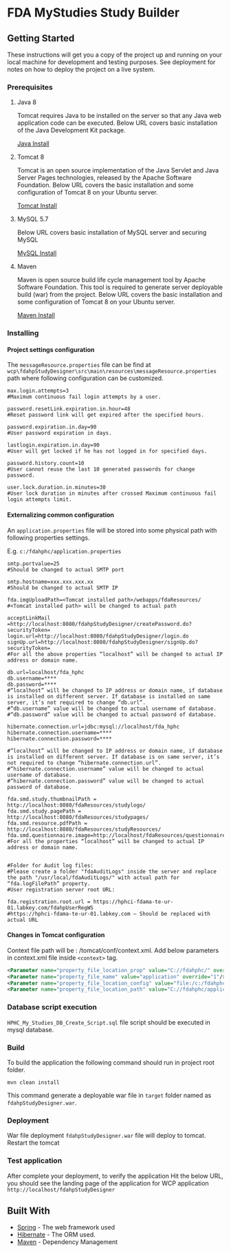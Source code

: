 # FDA MyStudies Study Builder

## Getting Started
These instructions will get you a copy of the project up and running on your local machine for development and testing purposes. See deployment for notes on how to deploy the project on a live system.

### Prerequisites

1. Java 8

    Tomcat requires Java to be installed on the server so that any Java web application code can be executed. Below URL covers basic installation of the Java Development Kit package.
        
    [Java Install](https://www.digitalocean.com/community/tutorials/how-to-install-apache-tomcat-8-on-ubuntu-16-04#step-1-install-java)

2. Tomcat 8

    Tomcat is an open source implementation of the Java Servlet and Java Server Pages technologies, released by the Apache Software Foundation. Below URL covers the basic installation and some configuration of Tomcat 8 on your Ubuntu server.
    
    [Tomcat Install](https://www.digitalocean.com/community/tutorials/how-to-install-apache-tomcat-8-on-ubuntu-16-04#step-3-install-tomcat)

3. MySQL 5.7

    Below URL covers basic installation of MySQL server and securing MySQL
    
    [MySQL Install](https://www.digitalocean.com/community/tutorials/how-to-install-linux-apache-mysql-php-lamp-stack-on-ubuntu-16-04#step-2-install-mysql)
4. Maven 

    Maven is open source build life cycle management tool by Apache Software Foundation. This tool is required to generate server deployable build (war) from the project. Below URL covers the basic installation and some configuration of Tomcat 8 on your Ubuntu server.
    
    [Maven Install](https://maven.apache.org/index.html)

### Installing

#### Project settings configuration
The `messageResource.properties` file can be find at `wcp\fdahpStudyDesigner\src\main\resources\messageResource.properties` path where following configuration can be customized. 

```properties
max.login.attempts=3                        
#Maximum continuous fail login attempts by a user.

password.resetLink.expiration.in.hour=48    
#Reset password link will get expired after the specified hours.

password.expiration.in.day=90               
#User password expiration in days.

lastlogin.expiration.in.day=90              
#User will get locked if he has not logged in for specified days.

password.history.count=10                   
#User cannot reuse the last 10 generated passwords for change password.

user.lock.duration.in.minutes=30            
#User lock duration in minutes after crossed Maximum continuous fail login attempts limit.
```
#### Externalizing common configuration 
An `application.properties` file will be stored into some physical path with following properties settings.

E.g. `c:/fdahphc/application.properties`

```properties
smtp.portvalue=25               
#Should be changed to actual SMTP port

smtp.hostname=xxx.xxx.xxx.xx    
#Should be changed to actual SMTP IP

fda.imgUploadPath=<Tomcat installed path>/webapps/fdaResources/     
#<Tomcat installed path> will be changed to actual path

acceptLinkMail =http://localhost:8080/fdahpStudyDesigner/createPassword.do?securityToken=
login.url=http://localhost:8080/fdahpStudyDesigner/login.do
signUp.url=http://localhost:8080/fdahpStudyDesigner/signUp.do?securityToken=
#For all the above properties “localhost” will be changed to actual IP address or domain name.

db.url=localhost/fda_hphc
db.username=****
db.password=****
#“localhost” will be changed to IP address or domain name, if database is installed on different server. If database is installed on same server, it’s not required to change “db.url”.
#“db.username” value will be changed to actual username of database.
#“db.password” value will be changed to actual password of database.

hibernate.connection.url=jdbc:mysql://localhost/fda_hphc
hibernate.connection.username=****
hibernate.connection.password=****

#“localhost” will be changed to IP address or domain name, if database is installed on different server. If database is on same server, it’s not required to change “hibernate.connection.url”.
#“hibernate.connection.username” value will be changed to actual username of database.
#“hibernate.connection.password” value will be changed to actual password of database.

fda.smd.study.thumbnailPath = http://localhost:8080/fdaResources/studylogo/
fda.smd.study.pagePath = http://localhost:8080/fdaResources/studypages/
fda.smd.resource.pdfPath = http://localhost:8080/fdaResources/studyResources/
fda.smd.questionnaire.image=http://localhost/fdaResources/questionnaire/
#For all the properties “localhost” will be changed to actual IP address or domain name.


#Folder for Audit log files:
#Please create a folder "fdaAuditLogs" inside the server and replace the path "/usr/local/fdaAuditLogs/" with actual path for “fda.logFilePath” property.
#User registration server root URL:

fda.registration.root.url = https://hphci-fdama-te-ur-01.labkey.com/fdahpUserRegWS
#https://hphci-fdama-te-ur-01.labkey.com – Should be replaced with actual URL

```
#### Changes in Tomcat configuration
Context file path will be : <tomcat installed path>/tomcat/conf/context.xml. Add below parameters in context.xml file inside `<context>` tag.

```xml
<Parameter name="property_file_location_prop" value="C://fdahphc/" override="1"/>
<Parameter name="property_file_name" value="application" override="1"/>
<Parameter name="property_file_location_config" value="file:/c:/fdahphc/application.properties" override="1"/>
<Parameter name="property_file_location_path" value="C://fdahphc/application.properties" override="1"/>

```
### Database script execution
`HPHC_My_Studies_DB_Create_Script.sql` file script should be executed in mysql database.

### Build

To build the application the following command should run in project root folder.
```
mvn clean install
```
This command generate a deployable war file in `target` folder named as `fdahpStudyDesigner.war`.

### Deployment
War file deployment
`fdahpStudyDesigner.war` file will deploy to tomcat.
Restart the tomcat

### Test application
After complete your deployment, to verify the application 
Hit the below URL, you should see the landing page of the application for WCP application 
`http://localhost/fdahpStudyDesigner`


## Built With

* [Spring](http://spring.io/) - The web framework used
* [Hibernate](http://hibernate.org/) - The ORM used.
* [Maven](https://maven.apache.org/) - Dependency Management
